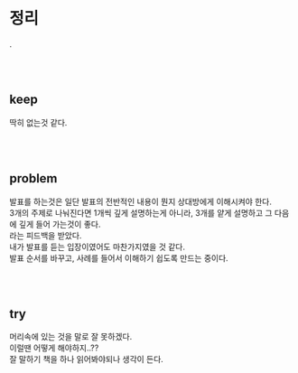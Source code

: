 # 정리
.

<br>
<br>

## keep
딱히 없는것 같다.<br>

<br>
<br>

## problem
발표를 하는것은 일단 발표의 전반적인 내용이 뭔지 상대방에게 이해시켜야 한다.<br>
3개의 주제로 나눠진다면 1개씩 깊게 설명하는게 아니라, 3개를 얕게 설명하고 그 다음에 깊게 들어 가는것이 좋다.<br>
라는 피드백을 받았다.<br>
내가 발표를 듣는 입장이였어도 마찬가지였을 것 같다.<br>
발표 순서를 바꾸고, 사례를 들어서 이해하기 쉽도록 만드는 중이다.

<br>
<br>

## try
머리속에 있는 것을 말로 잘 못하겠다.<br>
이럴땐 어떻게 해야하지..??<br>
잘 말하기 책을 하나 읽어봐야되나 생각이 든다.

<br>
<br>
